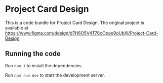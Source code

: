 
  # Project Card Design

  This is a code bundle for Project Card Design. The original project is available at https://www.figma.com/design/d7H6O5V4T78cOpeq9oUbXl/Project-Card-Design.

  ## Running the code

  Run `npm i` to install the dependencies.

  Run `npm run dev` to start the development server.
  